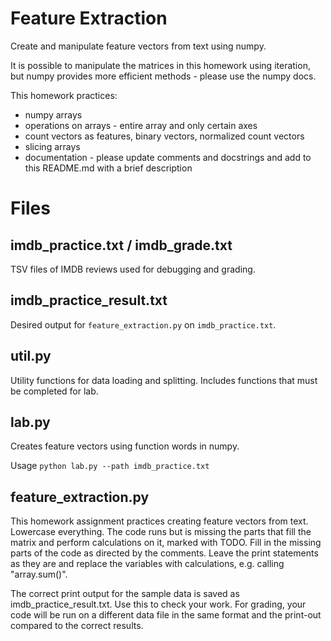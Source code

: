 # Feature Extraction

Create and manipulate feature vectors from text using numpy.

It is possible to manipulate the matrices in this homework  using iteration, but numpy
provides more efficient methods - please use the numpy docs.

This homework practices:
* numpy arrays
* operations on arrays - entire array and only certain axes
* count vectors as features, binary vectors, normalized count vectors
* slicing arrays
* documentation - please update comments and docstrings and add to this README.md with a brief description


# Files

## imdb_practice.txt / imdb_grade.txt

TSV files of IMDB reviews used for debugging and grading.

## imdb_practice_result.txt

Desired output for `feature_extraction.py` on `imdb_practice.txt`. 

## util.py

Utility functions for data loading and splitting. 
Includes functions that must be completed for lab.

## lab.py

Creates feature vectors using function words in numpy.

Usage `python lab.py --path imdb_practice.txt`

## feature_extraction.py

This homework assignment practices creating feature vectors from text. 
Lowercase everything.
The code runs but is missing the parts that fill the matrix and perform calculations on it, marked with TODO. Fill in the missing parts of the code
as directed by the comments. Leave the print statements as they are and replace the variables with calculations,
e.g. calling "array.sum()".

The correct print output for the sample data is saved as imdb_practice_result.txt. Use this to check your work.
For grading, your code will be run on a different data file in the same format and the print-out compared to
the correct results.

